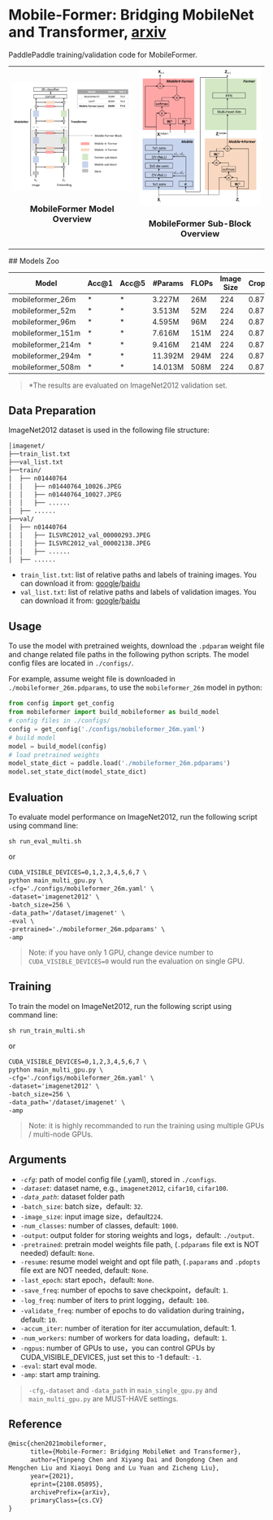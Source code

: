 # Mobile-Former: Bridging MobileNet and Transformer, [arxiv](https://arxiv.org/abs/2108.05895)

PaddlePaddle training/validation code for MobileFormer.

<table>
    <tr>
        <td style="text-align:center">
            <img src='./mobileformer_arch.png'>
            <br>
            <h3>MobileFormer Model Overview</h3>
        </td>
        <td style="text-align:center">
            <img src='./mbileformer_block.png'>
            <br>
            <h3>MobileFormer Sub-Block Overview</h3>
        </td>
    </tr>
</table>
## Models Zoo

| Model                         | Acc@1 | Acc@5 | #Params | FLOPs  | Image Size | Crop_pct | Interpolation | Link         |
|-------------------------------|-------|-------|---------|--------|------------|----------|---------------|--------------|
| mobileformer_26m			| * | * |  3.227M   | 26M    | 224        | 0.875    | bicubic       | * |
| mobileformer_52m   		| * | * |  3.513M   | 52M    | 224        | 0.875    | bicubic       | * |
| mobileformer_96m			| * | * |  4.595M   | 96M    | 224        | 0.875    | bicubic       | * |
| mobileformer_151m  		| * | * |  7.616M   | 151M   | 224        | 0.875    | bicubic       | * |
| mobileformer_214m			| * | * |  9.416M   | 214M  | 224        | 0.875    | bicubic       | * |
| mobileformer_294m   		| * | * | 11.392M   | 294M  | 224        | 0.875    | bicubic       | * |
| mobileformer_508m   		| * | * | 14.013M   | 508M   | 224        | 0.875    | bicubic       | * |

> *The results are evaluated on ImageNet2012 validation set.


## Data Preparation
ImageNet2012 dataset is used in the following file structure:
```
│imagenet/
├──train_list.txt
├──val_list.txt
├──train/
│  ├── n01440764
│  │   ├── n01440764_10026.JPEG
│  │   ├── n01440764_10027.JPEG
│  │   ├── ......
│  ├── ......
├──val/
│  ├── n01440764
│  │   ├── ILSVRC2012_val_00000293.JPEG
│  │   ├── ILSVRC2012_val_00002138.JPEG
│  │   ├── ......
│  ├── ......
```
- `train_list.txt`: list of relative paths and labels of training images. You can download it from: [google](https://drive.google.com/file/d/10YGzx_aO3IYjBOhInKT_gY6p0mC3beaC/view?usp=sharing)/[baidu](https://pan.baidu.com/s/1G5xYPczfs9koDb7rM4c0lA?pwd=a4vm?pwd=a4vm)
- `val_list.txt`: list of relative paths and labels of validation images. You can download it from: [google](https://drive.google.com/file/d/1aXHu0svock6MJSur4-FKjW0nyjiJaWHE/view?usp=sharing)/[baidu](https://pan.baidu.com/s/1TFGda7uBZjR7g-A6YjQo-g?pwd=kdga?pwd=kdga) 


## Usage
To use the model with pretrained weights, download the `.pdparam` weight file and change related file paths in the following python scripts. The model config files are located in `./configs/`.

For example, assume weight file is downloaded in `./mobileformer_26m.pdparams`, to use the `mobileformer_26m` model in python:
```python
from config import get_config
from mobileformer import build_mobileformer as build_model
# config files in ./configs/
config = get_config('./configs/mobileformer_26m.yaml')
# build model
model = build_model(config)
# load pretrained weights
model_state_dict = paddle.load('./mobileformer_26m.pdparams')
model.set_state_dict(model_state_dict)
```

## Evaluation
To evaluate model performance on ImageNet2012, run the following script using command line:
```shell
sh run_eval_multi.sh
```
or
```shell
CUDA_VISIBLE_DEVICES=0,1,2,3,4,5,6,7 \
python main_multi_gpu.py \
-cfg='./configs/mobileformer_26m.yaml' \
-dataset='imagenet2012' \
-batch_size=256 \
-data_path='/dataset/imagenet' \
-eval \
-pretrained='./mobileformer_26m.pdparams' \
-amp
```
> Note: if you have only 1 GPU, change device number to `CUDA_VISIBLE_DEVICES=0` would run the evaluation on single GPU.


## Training
To train the model on ImageNet2012, run the following script using command line:
```shell
sh run_train_multi.sh
```
or
```shell
CUDA_VISIBLE_DEVICES=0,1,2,3,4,5,6,7 \
python main_multi_gpu.py \
-cfg='./configs/mobileformer_26m.yaml' \
-dataset='imagenet2012' \
-batch_size=256 \
-data_path='/dataset/imagenet' \
-amp
```
> Note: it is highly recommanded to run the training using multiple GPUs / multi-node GPUs.




## Arguments
- *`-cfg`*: path of model config file (.yaml), stored in `./configs`.
- *`-dataset`*: dataset name, e.g., `imagenet2012`, `cifar10`, `cifar100`.
- *`-data_path`*: dataset folder path
- `-batch_size`: batch size，default: `32`.
- `-image_size`: input image size，default`224`.
- `-num_classes`: number of classes, default: `1000`.
- `-output`: output folder for storing weights and logs，default: `./output`.
- `-pretrained`: pretrain model weights file path, (`.pdparams` file ext is NOT needed) default: `None`.
- `-resume`: resume model weight and opt file path, (`.paparams` and `.pdopts` file ext are NOT needed, default: `None`.
- `-last_epoch`: start epoch，default: `None`.
- `-save_freq`: number of epochs to save checkpoint，default: `1`.
- `-log_freq`: number of iters to print logging，default: `100`.
- `-validate_freq`: number of epochs to do validation during training，default: `10`.
- `-accum_iter`: number of iteration for iter accumulation, default: 1.
- `-num_workers`: number of workers for data loading，default: `1`.
- `-ngpus`: number of GPUs to use，you can control GPUs by CUDA_VISIBLE_DEVICES, just set this to -1 default: `-1`.
- `-eval`: start eval mode.
- `-amp`: start amp training.

> `-cfg`,`-dataset` and `-data_path` in `main_single_gpu.py` and `main_multi_gpu.py` are MUST-HAVE settings.


## Reference
```
@misc{chen2021mobileformer,
      title={Mobile-Former: Bridging MobileNet and Transformer}, 
      author={Yinpeng Chen and Xiyang Dai and Dongdong Chen and Mengchen Liu and Xiaoyi Dong and Lu Yuan and Zicheng Liu},
      year={2021},
      eprint={2108.05895},
      archivePrefix={arXiv},
      primaryClass={cs.CV}
}
```
